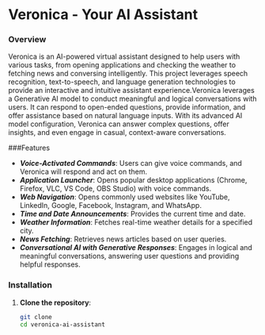 # Veronica - Your AI Assistant

### Overview

Veronica is an AI-powered virtual assistant designed to help users with various tasks, from opening applications and checking the weather to fetching news and conversing intelligently.
This project leverages speech recognition, text-to-speech, and language generation technologies to provide an interactive and intuitive assistant experience.Veronica leverages a Generative AI model
to conduct meaningful and logical conversations with users. It can respond to open-ended questions, provide information, and offer assistance based on natural language inputs. 
With its advanced AI model configuration, Veronica can answer complex questions, offer insights, and even engage in casual, context-aware conversations.

###Features

- ***Voice-Activated Commands***: Users can give voice commands, and Veronica will respond and act on them.<br>
- ***Application Launcher***: Opens popular desktop applications (Chrome, Firefox, VLC, VS Code, OBS Studio) with voice commands.<br>
- ***Web Navigation***: Opens commonly used websites like YouTube, LinkedIn, Google, Facebook, Instagram, and WhatsApp.<br>
- ***Time and Date Announcements***: Provides the current time and date.<br>
- ***Weather Information***: Fetches real-time weather details for a specified city.<br>
- ***News Fetching***: Retrieves news articles based on user queries.<br>
- ***Conversational AI with Generative Responses***: Engages in logical and meaningful conversations, answering user questions and providing helpful responses.

### Installation

1. **Clone the repository**:
   ```bash
   git clone 
   cd veronica-ai-assistant
```
